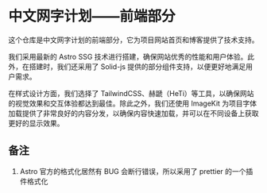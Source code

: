 # 中文网字计划——前端部分

这个仓库是中文网字计划的前端部分，它为项目网站首页和博客提供了技术支持。

我们采用最新的 Astro SSG 技术进行搭建，确保网站优秀的性能和用户体验。此外，在搭建时，我们还采用了 Solid-js 提供的部分组件支持，以便更好地满足用户需求。

在样式设计方面，我们选择了 TailwindCSS、赫蹏（HeTi）等工具，以确保网站的视觉效果和交互体验都达到最佳。除此之外，我们还使用 ImageKit 为项目字体加载提供了非常良好的内容分发，以确保内容快速加载，并可以在不同设备上获取更好的显示效果。

## 备注

1. Astro 官方的格式化居然有 BUG 会断行错误，所以采用了 prettier 的一个插件格式化
